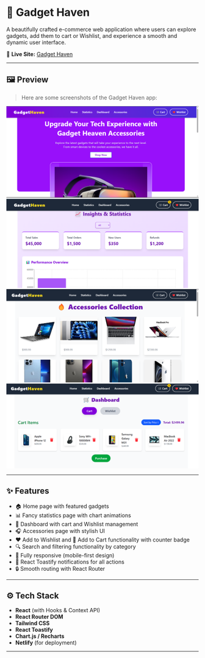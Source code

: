 # 🚀 Gadget Haven

A beautifully crafted e-commerce web application where users can explore gadgets, add them to cart or Wishlist, and experience a smooth and dynamic user interface.

🔗 **Live Site:** [Gadget Haven](https://calm-druid-026b5d.netlify.app/)

---


## 🖼️ Preview

> Here are some screenshots of the Gadget Haven app:

![Home Page](./src/assets/SS/1.png)
![Statistics Page](./src/assets/SS/2.png)
![Accessories Page](./src/assets/SS/3.png)
![Dashboard Page](./src/assets/SS/4.png)



---

## ✨ Features

- 🏠 Home page with featured gadgets
- 📊 Fancy statistics page with chart animations
- 💼 Dashboard with cart and Wishlist management
- 🎧 Accessories page with stylish UI
- ❤️ Add to Wishlist and 🛒 Add to Cart functionality with counter badge
- 🔍 Search and filtering functionality by category
- 📱 Fully responsive (mobile-first design)
- 🎉 React Toastify notifications for all actions
- 🔒 Smooth routing with React Router

---

## ⚙️ Tech Stack

- **React** (with Hooks & Context API)
- **React Router DOM**
- **Tailwind CSS**
- **React Toastify**
- **Chart.js / Recharts**
- **Netlify** (for deployment)

---



